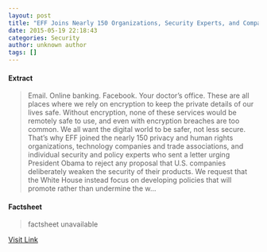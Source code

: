 ```yaml
---
layout: post
title: "EFF Joins Nearly 150 Organizations, Security Experts, and Companies to Urge President Obama to Support Strong Encryption"
date: 2015-05-19 22:18:43
categories: Security
author: unknown author
tags: []
---
```



#### Extract
>Email. Online banking. Facebook. Your doctor’s office. These are all places where we rely on encryption to keep the private details of our lives safe. Without encryption, none of these services would be remotely safe to use, and even with encryption breaches are too common. We all want the digital world to be safer, not less secure. That’s why EFF joined the nearly 150 privacy and human rights organizations, technology companies and trade associations, and individual security and policy experts who sent a letter urging President Obama to reject any proposal that U.S. companies deliberately weaken the security of their products. We request that the White House instead focus on developing policies that will promote rather than undermine the w...

#### Factsheet
>factsheet unavailable

[Visit Link](https://www.eff.org/deeplinks/2015/05/eff-joins-nearly-150-organizations-security-experts-and-companies-urge-president)


